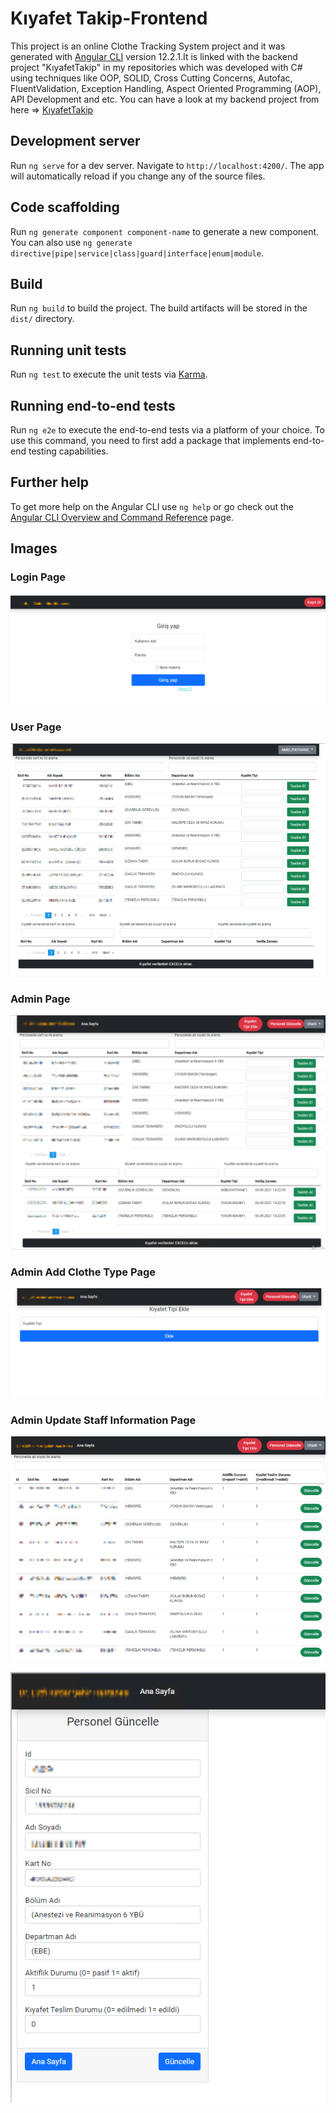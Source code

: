 # Kıyafet Takip-Frontend

This project  is an online Clothe Tracking System project and it was generated with [Angular CLI](https://github.com/angular/angular-cli) version 12.2.1.It is linked with the backend project "KıyafetTakip" in my repositories which was developed with C# using techniques like OOP, SOLID, Cross Cutting Concerns, Autofac, FluentValidation, Exception Handling, Aspect Oriented Programming (AOP), API Development and etc. You can have a look at my backend project from here => 
[KıyafetTakip](https://github.com/NecibeBusraUylas/KiyafetTakip)

## Development server

Run `ng serve` for a dev server. Navigate to `http://localhost:4200/`. The app will automatically reload if you change any of the source files.

## Code scaffolding

Run `ng generate component component-name` to generate a new component. You can also use `ng generate directive|pipe|service|class|guard|interface|enum|module`.

## Build

Run `ng build` to build the project. The build artifacts will be stored in the `dist/` directory.

## Running unit tests

Run `ng test` to execute the unit tests via [Karma](https://karma-runner.github.io).

## Running end-to-end tests

Run `ng e2e` to execute the end-to-end tests via a platform of your choice. To use this command, you need to first add a package that implements end-to-end testing capabilities.

## Further help

To get more help on the Angular CLI use `ng help` or go check out the [Angular CLI Overview and Command Reference](https://angular.io/cli) page.

## Images
### Login Page
![login](images//1.png)

### User Page
![](images//2.png)

### Admin Page
![](images//3.png)

### Admin Add Clothe Type Page
![](images//4.png)

### Admin Update Staff Information Page
![](images//5.png)

![](images//6.png)
